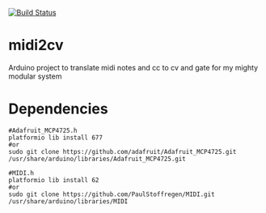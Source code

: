 [![Build Status](https://travis-ci.org/ljurk/midi2cv.svg?branch=master)](https://travis-ci.org/ljurk/midi2cv)

# midi2cv
Arduino project to translate midi notes and cc to cv and gate for my mighty modular system

# Dependencies

    #Adafruit_MCP4725.h
    platformio lib install 677
    #or
    sudo git clone https://github.com/adafruit/Adafruit_MCP4725.git /usr/share/arduino/libraries/Adafruit_MCP4725.git

    #MIDI.h
    platformio lib install 62
    #or
    sudo git clone https://github.com/PaulStoffregen/MIDI.git /usr/share/arduino/libraries/MIDI
